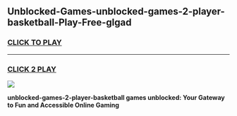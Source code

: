 
## Unblocked-Games-unblocked-games-2-player-basketball-Play-Free-glgad
<h3>
<a href="https://premium76.site?title=unblocked-games-2-player-basketball&ref=24M">CLICK TO PLAY</a></h3>
<hr>

<h3>
<a href="https://premium76.site?title=unblocked-games-2-player-basketball&ref=24M">CLICK 2 PLAY</a>
  
</h3>

<a href="https://premium76.site?title=unblocked-games-2-player-basketball&ref=24M"><img src="https://clearcache.store/games.png"></a>


**unblocked-games-2-player-basketball games unblocked: Your Gateway to Fun and Accessible Online Gaming**
